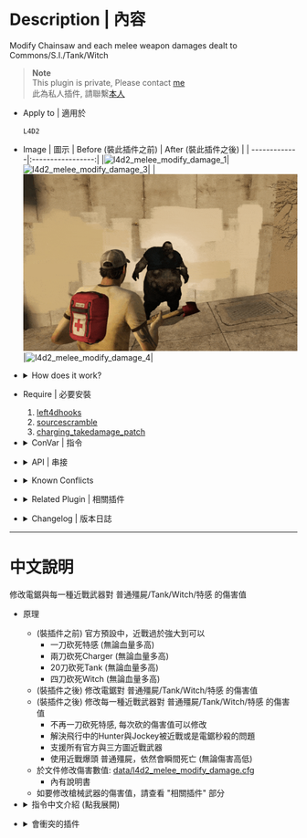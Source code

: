 # Description | 內容
Modify Chainsaw and each melee weapon damages dealt to Commons/S.I./Tank/Witch

> __Note__ <br/>
This plugin is private, Please contact [me](/#私人插件列表-private-plugins-list)<br/>
此為私人插件, 請聯繫[本人](/#私人插件列表-private-plugins-list)

* Apply to | 適用於
	```
	L4D2
	```

* Image | 圖示
    | Before (裝此插件之前)  			| After (裝此插件之後) |
    | -------------|:-----------------:|
    |![l4d2_melee_modify_damage_1](image/l4d2_melee_modify_damage_1.gif)|![l4d2_melee_modify_damage_3](image/l4d2_melee_modify_damage_3.gif)|
    |![l4d2_melee_modify_damage_2](image/l4d2_melee_modify_damage_2.gif)|![l4d2_melee_modify_damage_4](image/l4d2_melee_modify_damage_4.gif)|

* <details><summary>How does it work?</summary>

    * (Before) Melee weapons in l4d2 are too powerful
        * One-Melee kill Boomer/Jockey/Smoker/Hunter/Spitter (No matter health)
        * Two-Melee kill Charger (No matter health)
        * 20-Melee kill Tank (No matter health)
        * 4-Melee kill Witch (No matter health)
    * (After) Modify Chainsaw damages dealt to Commons/S.I./Tank/Witch
    * (After) Modify each melee damages dealt to Commons/S.I./Tank/Witch
        * Remove One-Melee kill
        * Remove instant kill on flying hunter or jockey with melee or chainsaw
        * Support All official and custom melee weapon
        * A common zombie still instantly dies on a headshot by melee (No matter what damage)
    * Modify damage value in file: [data/l4d2_melee_modify_damage.cfg](data/l4d2_melee_modify_damage.cfg)
        * Manual in this file, click for more details...
    * To modify each gun weapons' damage, please check "Related Plugin" below
</details>

* Require | 必要安裝
    1. [left4dhooks](https://forums.alliedmods.net/showthread.php?t=321696)
    2. [sourcescramble](https://github.com/nosoop/SMExt-SourceScramble/releases)
    3. [charging_takedamage_patch](https://github.com/fbef0102/L4D1_2-Plugins/tree/master/charging_takedamage_patch)

* <details><summary>ConVar | 指令</summary>

    * cfg/sourcemod/l4d2_melee_modify_damage.cfg
        ```php
        // 0=Plugin off, 1=Plugin on. Modify Chainsaw and each melee weapon damages dealt to Commons/S.I./Tank/Witch
        // A common zombie still instantly dies on a headshot by melee.
        l4d2_melee_modify_damage_enable "1"

        // Set wounds only when the zombie is going to die.
        l4d2_melee_modify_damage_common_wound_dead "1"
        ```
</details>

* <details><summary>API | 串接</summary>

    ```php
    library name: l4d2_melee_modify_damage
    ```
</details>

* <details><summary>Known Conflicts</summary>
    
    If you don't use any of these plugins at all, no need to worry about conflicts.
    1. [Nerf Damage To Commons](https://forums.alliedmods.net/showthread.php?t=330085)
        * Disable nerf damage for melee weapon and Chainsaw
    2. [Common Infected Health - Damage Received](https://forums.alliedmods.net/showthread.php?t=332832)
        * Disable damage modify for melee weapon and Chainsaw
</details>

* <details><summary>Related Plugin | 相關插件</summary>

    1. [l4d2_gun_damage_modify](https://github.com/fbef0102/L4D1_2-Plugins/tree/master/l4d2_gun_damage_modify): Modify every weapon damage done to Tank, SI, Witch, Common in l4d2
        * 修改每一種槍械武器對普通殭屍/Tank/Witch/特感 的傷害倍率
    1. [l4d2_melee_durability](/L4D_插件/Real_Realism_真寫實模式/l4d2_melee_durability): Every melee weapons have durability, once run out durability, the melee weapon will be removed
        * 每個近戰武器都有耐久值，揮砍殭屍會消耗耐力，當耐久值耗盡時移除近戰武器
</details>

* <details><summary>Changelog | 版本日誌</summary>

    * v1.4 (2024-8-11)
        * Optimize Code
        * Update Gamedata

    * v1.3 (2024-8-6)
        * Optimize Code

    * v1.2 (2024-7-23)
        * Melee won't one-swing-kill hunter when poucing
        * Melee won't one-swing-kill jockey when leaping

    * v1.1 (2024-1-27)
        * Modify melee damage multiplier by HeadShot or Leg

    * v1.0 (2024-1-25)
        * Initial Release
</details>

- - - -
# 中文說明
修改電鋸與每一種近戰武器對 普通殭屍/Tank/Witch/特感 的傷害值

* 原理
    * (裝插件之前) 官方預設中，近戰過於強大到可以
        * 一刀砍死特感 (無論血量多高)
        * 兩刀砍死Charger (無論血量多高)
        * 20刀砍死Tank (無論血量多高)
        * 四刀砍死Witch (無論血量多高)
    * (裝插件之後) 修改電鋸對 普通殭屍/Tank/Witch/特感 的傷害值
    * (裝插件之後) 修改每一種近戰武器對 普通殭屍/Tank/Witch/特感 的傷害值
        * 不再一刀砍死特感, 每次砍的傷害值可以修改
        * 解決飛行中的Hunter與Jockey被近戰或是電鋸秒殺的問題
        * 支援所有官方與三方圖近戰武器
        * 使用近戰爆頭 普通殭屍，依然會瞬間死亡 (無論傷害高低)
    * 於文件修改傷害數值: [data/l4d2_melee_modify_damage.cfg](data/l4d2_melee_modify_damage.cfg)
        * 內有說明書
    * 如要修改槍械武器的傷害值，請查看 "相關插件" 部分

* <details><summary>指令中文介紹 (點我展開)</summary>

    * cfg/sourcemod/l4d2_melee_modify_damage.cfg
        ```php
        // 0=關閉插件, 1=啟動插件.
        // 近戰爆頭 普通殭屍，依然會瞬間死亡
        l4d2_melee_modify_damage_enable "1"

        // 普通殭屍 1=確定死亡時才會有傷口, 0=每次被近戰或電鋸砍到會有傷口
        l4d2_melee_modify_damage_common_wound_dead "1"
        ```
</details>

* <details><summary>會衝突的插件</summary>
    
    如果沒安裝以下插件就不需要擔心衝突
    1. [Nerf Damage To Commons](https://forums.alliedmods.net/showthread.php?t=330085)
        * 必須關閉此插件中的 "近戰與電鋸" 削弱傷害
    2. [Common Infected Health - Damage Received](https://forums.alliedmods.net/showthread.php?t=332832)
        * 必須關閉此插件中的 "近戰與電鋸" 對普通殭屍的傷害數值調整
</details>